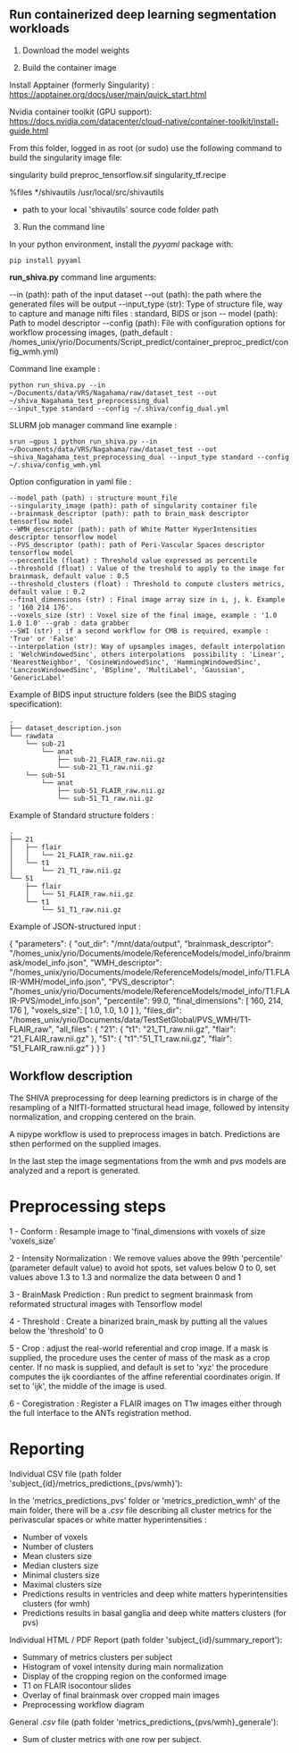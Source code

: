 Run containerized deep learning segmentation workloads
------------------------------------------------------

1. Download the model weights

2. Build the container image


Install Apptainer (formerly Singularity) :
https://apptainer.org/docs/user/main/quick_start.html

Nvidia container toolkit (GPU support):
https://docs.nvidia.com/datacenter/cloud-native/container-toolkit/install-guide.html


From this folder, logged in as root (or sudo) use the following command to build the singularity image file:

singularity build preproc_tensorflow.sif singularity_tf.recipe

%files
    */shivautils /usr/local/src/shivautils

* path to your local 'shivautils' source code folder path 


3. Run the command line

In your python environment, install the *pyyaml* package with:

    pip install pyyaml

**run_shiva.py** command line arguments:


--in (path): path of the input dataset
--out (path): the path where the generated files will be output
--input_type (str):  Type of structure file, way to capture and manage nifti files : standard, BIDS or json
-- model (path): Path to model descriptor
--config (path): File with configuration options for workflow processing images, (path_default : /homes_unix/yrio/Documents/Script_predict/container_preproc_predict/config_wmh.yml)


Command line example : 

    python run_shiva.py --in ~/Documents/data/VRS/Nagahama/raw/dataset_test --out ~/shiva_Nagahama_test_preprocessing_dual  
    --input_type standard --config ~/.shiva/config_dual.yml

SLURM job manager command line example : 

    srun –gpus 1 python run_shiva.py --in ~/Documents/data/VRS/Nagahama/raw/dataset_test --out ~shiva_Nagahama_test_preprocessing_dual --input_type standard --config ~/.shiva/config_wmh.yml


Option configuration in yaml file :

    --model_path (path) : structure mount_file
    --singularity_image (path): path of singularity container file
    --brainmask_descriptor (path): path to brain_mask descriptor tensorflow model
    --WMH_descriptor (path): path of White Matter HyperIntensities descriptor tensorflow model
    --PVS_descriptor (path): path of Peri-Vascular Spaces descriptor tensorflow model
    --percentile (float) : Threshold value expressed as percentile
    --threshold (float) : Value of the treshold to apply to the image for brainmask, default value : 0.5
    --threshold_clusters (float) : Threshold to compute clusters metrics, default value : 0.2
    --final_dimensions (str) : Final image array size in i, j, k. Example : '160 214 176'.
    --voxels_size (str) : Voxel size of the final image, example : '1.0 1.0 1.0' --grab : data grabber
    --SWI (str) : if a second workflow for CMB is required, example : 'True' or 'False' 
    --interpolation (str): Way of upsamples images, default interpolation : 'WelchWindowedSinc', others interpolations  possibility : 'Linear', 'NearestNeighbor', 'CosineWindowedSinc', 'HammingWindowedSinc', 'LanczosWindowedSinc', 'BSpline', 'MultiLabel', 'Gaussian', 'GenericLabel'


Example of BIDS input structure folders (see the BIDS staging specification):

    .
    ├── dataset_description.json
    └── rawdata
        └── sub-21
            └── anat
                ├── sub-21_FLAIR_raw.nii.gz
                └── sub-21_T1_raw.nii.gz
        └── sub-51
            └── anat
                ├── sub-51_FLAIR_raw.nii.gz
                └── sub-51_T1_raw.nii.gz


Example of Standard structure folders :

    .
    ├── 21
    │   ├── flair
    │   │   └── 21_FLAIR_raw.nii.gz
    │   └── t1
    │       └── 21_T1_raw.nii.gz
    └── 51
        ├── flair
        │   └── 51_FLAIR_raw.nii.gz
        └── t1
            └── 51_T1_raw.nii.gz


Example of JSON-structured input :

{
    "parameters": {
        "out_dir": "/mnt/data/output",
        "brainmask_descriptor": "/homes_unix/yrio/Documents/modele/ReferenceModels/model_info/brainmask/model_info.json",
        "WMH_descriptor": "/homes_unix/yrio/Documents/modele/ReferenceModels/model_info/T1.FLAIR-WMH/model_info.json",
        "PVS_descriptor": "/homes_unix/yrio/Documents/modele/ReferenceModels/model_info/T1.FLAIR-PVS/model_info.json",
        "percentile": 99.0,
        "final_dimensions": [
            160,
            214,
            176
        ],
        "voxels_size": [
            1.0,
            1.0,
            1.0
        ]
    },
    "files_dir": "/homes_unix/yrio/Documents/data/TestSetGlobal/PVS_WMH/T1-FLAIR_raw",
    "all_files": {
        "21": {
            "t1": "21_T1_raw.nii.gz",
            "flair": "21_FLAIR_raw.nii.gz"
        },
        "51": {
            "t1":"51_T1_raw.nii.gz",
            "flair": "51_FLAIR_raw.nii.gz"
        }
    }
}

Workflow description
-------------------- 

The SHIVA preprocessing for deep learning predictors is in charge of the resampling of a NIfTI-formatted 
structural  head image, followed by intensity normalization, and cropping centered on the brain.

A nipype workflow is used to preprocess images in batch. Predictions are sthen performed on the supplied images.

In the last step the image segmentations from the wmh and pvs models are analyzed and a report is generated.

Preprocessing steps
===================

1 - Conform : Resample image to 'final_dimensions with voxels of size 'voxels_size'

2 - Intensity Normalization : We remove values above the 99th 'percentile' (parameter default value) to avoid hot spots,
       set values below 0 to 0, set values above 1.3 to 1.3 and normalize the data between 0 and 1

3 - BrainMask Prediction : Run predict to segment brainmask from reformated structural images with Tensorflow model

4 - Threshold : Create a binarized brain_mask by putting all the values below the 'threshold' to 0

5 - Crop : adjust the real-world referential and crop image. If a mask is supplied, the procedure uses the center of mass of the mask as 
       a crop center. If no mask is supplied, and default is set to 'xyz' the procedure computes the ijk coordiantes of the affine referential coordinates origin. If set to 'ijk', the middle of the image is used.

6 - Coregistration : Register a FLAIR images on T1w images either through the full interface to the ANTs registration method.

Reporting
=========

Individual CSV file (path folder 'subject_{id}/metrics_predictions_{pvs/wmh}'):

In the 'metrics_predictions_pvs' folder or 'metrics_prediction_wmh' of the main folder, there will be a *.csv* file describing all cluster metrics for the perivascular spaces or white matter hyperintensities :
- Number of voxels
- Number of clusters
- Mean clusters size
- Median clusters size
- Minimal clusters size
- Maximal clusters size
- Predictions results in ventricles and deep white matters hyperintensities clusters (for wmh)
- Predictions results in basal ganglia and deep white matters clusters (for pvs)

Individual HTML / PDF Report (path folder 'subject_{id}/summary_report'):

- Summary of metrics clusters per subject
- Histogram of voxel intensity during main normalization
- Display of the cropping region on the conformed image
- T1 on FLAIR isocontour slides 
- Overlay of final brainmask over cropped main images
- Preprocessing workflow diagram

General *.csv* file (path folder 'metrics_predictions_{pvs/wmh}_generale'):

 - Sum of cluster metrics with one row per subject.
